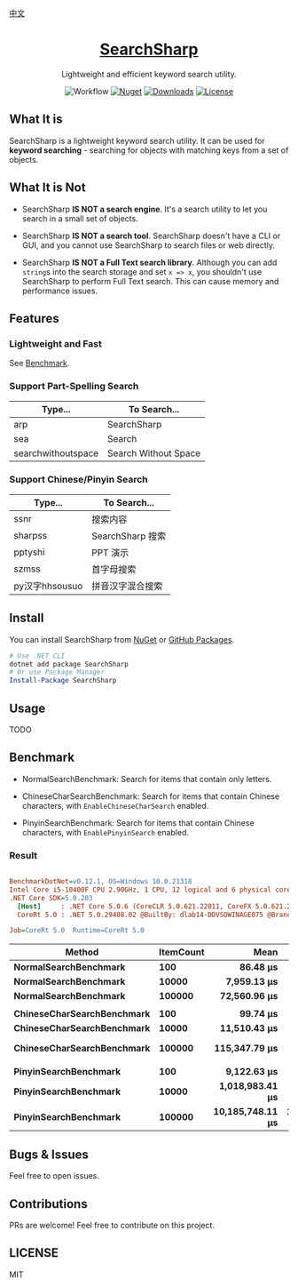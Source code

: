 [中文](https://github.com/Afanyiyu/SearchSharp/blob/master/README_zh.md)

<div align="center">
  <h1><a href="https://github.com/Afanyiyu/SearchSharp" target="_blank">SearchSharp</a></h1>
  <p>Lightweight and efficient keyword search utility.</p>

![Workflow](https://img.shields.io/github/workflow/status/Afanyiyu/SearchSharp/build?style=flat-square)
[![Nuget](https://img.shields.io/nuget/v/SearchSharp?style=flat-square)](https://www.nuget.org/packages/SearchSharp)
[![Downloads](https://img.shields.io/nuget/dt/SearchSharp?style=flat-square)](https://www.nuget.org/packages/SearchSharp)
[![License](https://img.shields.io/github/license/Afanyiyu/SearchSharp?style=flat-square)](https://github.com/Afanyiyu/SearchSharp/blob/master/LICENSE)

</div>

## What It is

SearchSharp is a lightweight keyword search utility. It can be used for **keyword searching** - searching for objects with matching keys from a set of objects.

## What It is Not

- SearchSharp **IS NOT a search engine**. It's a search utility to let you search in a small set of objects.

- SearchSharp **IS NOT a search tool**. SearchSharp doesn't have a CLI or GUI, and you cannot use SearchSharp to search files or web directly.

- SearchSharp **IS NOT a Full Text search library**. Although you can add `string`s into the search storage and set `x => x`, you shouldn't use SearchSharp to perform Full Text search. This can cause memory and performance issues.

## Features

### Lightweight and Fast

See [Benchmark](#Benchmark).

### Support Part-Spelling Search

Type...|To Search...
-|-
arp|SearchSharp
sea|Search
searchwithoutspace|Search Without Space

### Support Chinese/Pinyin Search

Type...|To Search...
-|-
ssnr|搜索内容
sharpss|SearchSharp 搜索
pptyshi|PPT 演示
szmss|首字母搜索
py汉字hhsousuo|拼音汉字混合搜索

## Install

You can install SearchSharp from [NuGet](https://www.nuget.org/packages/SearchSharp) or [GitHub Packages](https://github.com/Afanyiyu/SearchSharp/packages/797283).

```ps1
# Use .NET CLI
dotnet add package SearchSharp
# Or use Package Manager
Install-Package SearchSharp
```

## Usage

TODO

## Benchmark

- NormalSearchBenchmark: Search for items that contain only letters.

- ChineseCharSearchBenchmark: Search for items that contain Chinese characters, with `EnableChineseCharSearch` enabled.

- PinyinSearchBenchmark: Search for items that contain Chinese characters, with `EnablePinyinSearch` enabled.

### Result

``` ini

BenchmarkDotNet=v0.12.1, OS=Windows 10.0.21318
Intel Core i5-10400F CPU 2.90GHz, 1 CPU, 12 logical and 6 physical cores
.NET Core SDK=5.0.203
  [Host]     : .NET Core 5.0.6 (CoreCLR 5.0.621.22011, CoreFX 5.0.621.22011), X64 RyuJIT
  CoreRt 5.0 : .NET 5.0.29408.02 @BuiltBy: dlab14-DDVSOWINAGE075 @Branch: master @Commit: 4ce1c21ac0d4d1a3b7f7a548214966f69ac9f199, X64 AOT

Job=CoreRt 5.0  Runtime=CoreRt 5.0  

```

|                     Method | ItemCount |             Mean |          Error |         StdDev |              Min |              Max |           Median |
|--------------------------- |---------- |-----------------:|---------------:|---------------:|-----------------:|-----------------:|-----------------:|
|      **NormalSearchBenchmark** |       **100** |         **86.48 μs** |       **0.262 μs** |       **0.205 μs** |         **86.20 μs** |         **86.80 μs** |         **86.45 μs** |
|      **NormalSearchBenchmark** |     **10000** |      **7,959.13 μs** |     **149.663 μs** |     **153.693 μs** |      **7,648.81 μs** |      **8,228.19 μs** |      **7,928.38 μs** |
|      **NormalSearchBenchmark** |    **100000** |     **72,560.96 μs** |     **585.133 μs** |     **488.612 μs** |     **71,867.97 μs** |     **73,405.86 μs** |     **72,618.13 μs** |
|                            |           |                  |                |                |                  |                  |                  |
| **ChineseCharSearchBenchmark** |       **100** |         **99.74 μs** |       **0.112 μs** |       **0.087 μs** |         **99.62 μs** |         **99.84 μs** |         **99.73 μs** |
| **ChineseCharSearchBenchmark** |     **10000** |     **11,510.43 μs** |     **137.843 μs** |     **128.939 μs** |     **11,326.86 μs** |     **11,767.57 μs** |     **11,480.44 μs** |
| **ChineseCharSearchBenchmark** |    **100000** |    **115,347.79 μs** |   **1,956.152 μs** |   **1,633.476 μs** |    **113,070.74 μs** |    **119,427.30 μs** |    **115,307.96 μs** |
|                            |           |                  |                |                |                  |                  |                  |
|      **PinyinSearchBenchmark** |       **100** |      **9,122.63 μs** |      **49.976 μs** |      **39.018 μs** |      **9,076.81 μs** |      **9,212.18 μs** |      **9,111.95 μs** |
|      **PinyinSearchBenchmark** |     **10000** |  **1,018,983.41 μs** |  **18,426.030 μs** |  **27,579.215 μs** |    **987,004.70 μs** |  **1,088,789.00 μs** |  **1,011,044.00 μs** |
|      **PinyinSearchBenchmark** |    **100000** | **10,185,748.11 μs** | **133,558.292 μs** | **111,527.223 μs** | **10,041,883.80 μs** | **10,461,182.00 μs** | **10,159,970.30 μs** |

## Bugs & Issues

Feel free to open issues.

## Contributions

PRs are welcome! Feel free to contribute on this project.

## LICENSE

MIT
